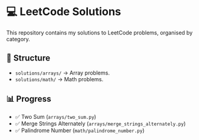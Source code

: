 # 💻 LeetCode Solutions

This repository contains my solutions to LeetCode problems, organised by category.

## 📂 Structure

- `solutions/arrays/` → Array problems.
- `solutions/math/` → Math problems.

## 📊 Progress

- ✅ Two Sum (`arrays/two_sum.py`)
- ✅ Merge Strings Alternately (`arrays/merge_strings_alternately.py`)
- ✅ Palindrome Number (`math/palindrome_number.py`)